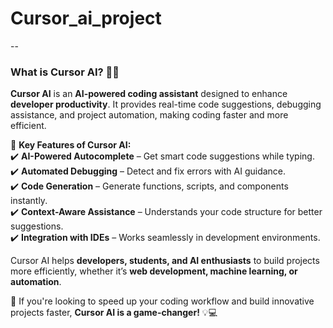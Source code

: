 # Cursor_ai_project
--
### **What is Cursor AI?** 🤖✨  

**Cursor AI** is an **AI-powered coding assistant** designed to enhance **developer productivity**. It provides real-time code suggestions, debugging assistance, and project automation, making coding faster and more efficient.  

🚀 **Key Features of Cursor AI:**  
✔️ **AI-Powered Autocomplete** – Get smart code suggestions while typing.  
✔️ **Automated Debugging** – Detect and fix errors with AI guidance.  
✔️ **Code Generation** – Generate functions, scripts, and components instantly.  
✔️ **Context-Aware Assistance** – Understands your code structure for better suggestions.  
✔️ **Integration with IDEs** – Works seamlessly in development environments.  

Cursor AI helps **developers, students, and AI enthusiasts** to build projects more efficiently, whether it’s **web development, machine learning, or automation**.  

🔹 If you're looking to speed up your coding workflow and build innovative projects faster, **Cursor AI is a game-changer!** 💡💻  

